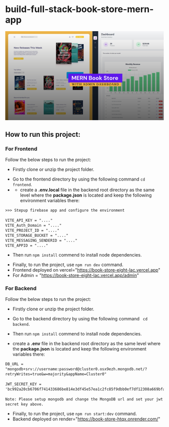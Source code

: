 # build-full-stack-book-store-mern-app
![full-stack-book-store-mern-project](/frontend/src/assets/github-cover.png)

## How to run this project:

### For Frontend 
Follow the below steps to run the project: 
- Firstly clone or unzip the project folder.
* Go to the frontend directory by using the following command ``` cd frontend ```.
* * create a **.env.local** file in the backend root directory as the same level where the **package.json** is located and keep the following environment variables there:
```
>>> Stepup firebase app and configure the environment

VITE_API_KEY = "...."
VITE_Auth_Domain = "...."
VITE_PROJECT_ID = "...."
VITE_STORAGE_BUCKET = "...."
VITE_MESSAGING_SENDERID = "...."
VITE_APPID = "...."
```
+ Then run `` npm install `` commend to install node dependencies.
- Finally, to run the project, use ``npm run dev`` command.
- Frontend deployed on vercel="https://book-store-eight-lac.vercel.app"
- For Admin = "https://book-store-eight-lac.vercel.app/admin"


### For Backend
Follow the below steps to run the project: 
- Firstly clone or unzip the project folder.
* Go to the backend directory by using the following command ``` cd backend```.
+ Then run `` npm install `` commend to install node dependencies.
* create a **.env** file in the backend root directory as the same level where the **package.json** is located and keep the following environment variables there: 
```
DB_URL = "mongodb+srv://username:password@cluster0.osx9ezh.mongodb.net/?retryWrites=true&w=majority&appName=Cluster0"

JWT_SECRET_KEY = 'bc992a20cb6706f741433686be814e3df45e57ea1c2fc85f9dbb0ef7df12308a669bfa7c976368ff32e32f6541480ce9ec1b122242f9b1257ab669026aeaf16'

Note: Please setup mongodb and change the MongoDB url and set your jwt secret key above.
```

- Finally, to run the project, use ``npm run start:dev`` command.
- Backend deployed on render="https://book-store-htqx.onrender.com/"
